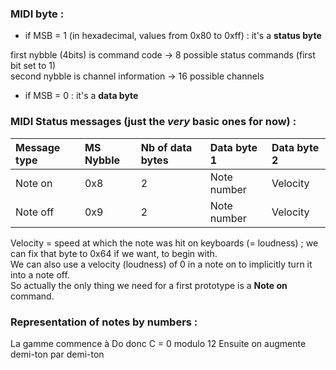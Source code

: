 ### MIDI byte : 
- if MSB = 1 (in hexadecimal, values from 0x80 to 0xff) : it's a __status byte__  

first nybble (4bits) is command code -> 8 possible status commands (first bit set to 1)  
second nybble is channel information -> 16 possible channels

- if MSB = 0 : it's a __data byte__


### MIDI Status messages (just the *very* basic ones for now) : 
| Message type | MS Nybble | Nb of data bytes | Data byte 1 | Data byte 2 |
| :- | :- | :- | :- | :- | 
| Note on | 0x8 | 2 | Note number | Velocity |
| Note off | 0x9 | 2 | Note number | Velocity |


Velocity = speed at which the note was hit on keyboards (= loudness) ; we can fix that byte to 0x64 if we want, to begin with.  
We can also use a velocity (loudness) of 0 in a note on to implicitly turn it into a note off.  
So actually the only thing we need for a first prototype is a __Note on__ command.  


### Representation of notes by numbers : 

La gamme commence à Do donc C = 0 modulo 12
Ensuite on augmente demi-ton par demi-ton



